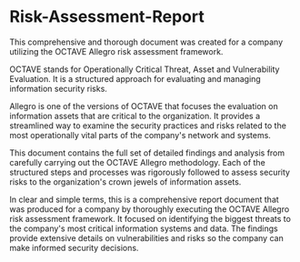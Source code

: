 # Risk-Assessment-Report

This comprehensive and thorough document was created for a company utilizing the OCTAVE Allegro risk assessment framework. 

OCTAVE stands for Operationally Critical Threat, Asset and Vulnerability Evaluation. It is a structured approach for evaluating and managing information security risks.

Allegro is one of the versions of OCTAVE that focuses the evaluation on information assets that are critical to the organization. It provides a streamlined way to examine the security practices and risks related to the most operationally vital parts of the company's network and systems.

This document contains the full set of detailed findings and analysis from carefully carrying out the OCTAVE Allegro methodology. Each of the structured steps and processes was rigorously followed to assess security risks to the organization's crown jewels of information assets.

In clear and simple terms, this is a comprehensive report document that was produced for a company by thoroughly executing the OCTAVE Allegro risk assessment framework. It focused on identifying the biggest threats to the company's most critical information systems and data. The findings provide extensive details on vulnerabilities and risks so the company can make informed security decisions.

